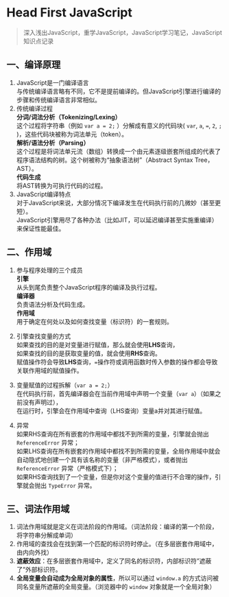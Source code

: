 # Head First JavaScript

> 深入浅出JavaScript，重学JavaScript，JavaScript学习笔记，JavaScript知识点记录

## 一、编译原理
1. JavaScript是一门编译语言  
    与传统编译语言略有不同，它不是提前编译的。但JavaScript引擎进行编译的步骤和传统编译语言非常相似。  
2. 传统编译过程  
    **分词/词法分析（Tokenizing/Lexing）**  
    这个过程将字符串（例如 `var a = 2;` ）分解成有意义的代码块( `var`, `a`, `=`, `2`, `;` )，这些代码块被称为词法单元（token）。  
    **解析/语法分析（Parsing）**  
    这个过程是将词法单元流（数组）转换成一个由元素逐级嵌套所组成的代表了程序语法结构的树。这个树被称为“抽象语法树”（Abstract Syntax Tree，AST）。  
    **代码生成**  
    将AST转换为可执行代码的过程。  
3. JavaScript编译特点  
    对于JavaScript来说，大部分情况下编译发生在代码执行前的几微妙（甚至更短）。  
    JavaScript引擎用尽了各种办法（比如JIT，可以延迟编译甚至实施重编译）来保证性能最佳。  

## 二、作用域
1. 参与程序处理的三个成员  
    **引擎**  
    从头到尾负责整个JavaScript程序的编译及执行过程。  
    **编译器**  
    负责语法分析及代码生成。  
    **作用域**  
    用于确定在何处以及如何查找变量（标识符）的一套规则。   
    
2. 引擎查找变量的方式  
    如果查找的目的是对变量进行赋值，那么就会使用**LHS**查询，  
    如果查找的目的是获取变量的值，就会使用**RHS**查询。  
    赋值操作符会导致**LHS**查询，`=`操作符或调用函数时传入参数的操作都会导致关联作用域的赋值操作。  
    
3. 变量赋值的过程拆解（`var a = 2;`）  
    在代码执行前，首先编译器会在当前作用域中声明一个变量（`var a`）（如果之前没有声明过），  
    在运行时，引擎会在作用域中查询（LHS查询）变量a并对其进行赋值。  
    
4. 异常  
    如果RHS查询在所有嵌套的作用域中都找不到所需的变量，引擎就会抛出 `ReferenceError` 异常；  
    如果LHS查询在所有嵌套的作用域中都找不到所需的变量，全局作用域中就会自动隐式地创建一个具有该名称的变量（非严格模式），或者抛出 `ReferenceError` 异常（严格模式下）；  
    如果RHS查询找到了一个变量，但是你对这个变量的值进行不合理的操作，引擎就会抛出 `TypeError` 异常。   

## 三、词法作用域
1. 词法作用域就是定义在词法阶段的作用域。（词法阶段：编译的第一个阶段，将字符串分解成单词）
2. 作用域的查找会在找到第一个匹配的标识符时停止。（在多层嵌套作用域中，由内向外找）
3. **遮蔽效应**：在多层嵌套作用域中，定义了同名的标识符，内部标识符”遮蔽了”外部标识符。
4. **全局变量会自动成为全局对象的属性**，所以可以通过 `window.a` 的方式访问被同名变量所遮蔽的全局变量。（浏览器中的 `window` 对象就是一个全局对象）
